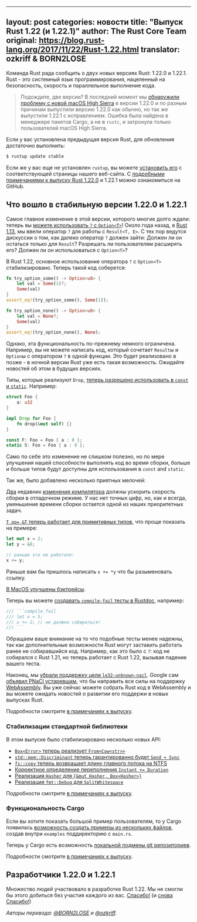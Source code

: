 
---
layout: post
categories: новости
title: "Выпуск Rust 1.22 (и 1.22.1)"
author: The Rust Core Team
original: https://blog.rust-lang.org/2017/11/22/Rust-1.22.html
translator: ozkriff & BORN2LOSE
---

Команда Rust рада сообщить о двух новых версиях Rust: 1.22.0 и 1.22.1.
Rust - это системный язык программирования, нацеленный на безопасность,
скорость и параллельное выполнение кода.

> Подождите, две версии? В последний момент мы
> [обнаружили проблему с новой macOS High Sierra](https://github.com/rust-lang/rust/pull/46183)
> в версии 1.22.0 и по разным причинам выпустили версию 1.22.0 как обычно,
> но так же выпустили 1.22.1 с исправлением.
> Ошибка была найдена в менеджере пакетов Cargo, а не в `rustc`, и затронула только
> пользователей macOS High Sierra.

Если у вас установлена предыдущая версия Rust, для обновления достаточно выполнить:

```bash
$ rustup update stable
```

Если же у вас еще не установлен `rustup`, вы можете [установить его][install]
с соответствующей страницы нашего веб-сайта.
С [подробными примечаниями к выпуску Rust 1.22.0][notes] и 1.22.1
можно ознакомиться на GitHub.

[install]: https://www.rust-lang.org/install.html
[notes]: https://github.com/rust-lang/rust/blob/master/RELEASES.md#version-1220-2017-11-22

## Что вошло в стабильную версии 1.22.0 и 1.22.1

Самое главное изменение в этой версии, которого многие долго ждали: теперь вы
[можете использовать `?` с `Option<T>`](https://github.com/rust-lang/rust/pull/42526)!
Около года назад, в [Rust 1.13], мы ввели оператор `?` для работы с `Result<T, E>`.
С тех пор ведутся дискуссии о том, как далеко оператор `?` должен зайти:
Должен ли он остаться только для `Result`?
Разрешать ли пользователям расширять его?
Должен ли он использоваться с `Option<T>`?

<!--cut-->

В Rust 1.22, основное использование оператора `?` с `Option<T>` стабилизировано.
Теперь такой код соберется:

```rust
fn try_option_some() -> Option<u8> {
    let val = Some(1)?;
    Some(val)
}
assert_eq!(try_option_some(), Some(1));

fn try_option_none() -> Option<u8> {
    let val = None?;
    Some(val)
}
assert_eq!(try_option_none(), None);
```

Однако, эта функциональность по-прежнему немного ограничена.
Например, вы не можете написать код, который сочетает `Result`ы и `Option`ы
с оператором `?` в одной функции.
Это будет реализовано в позже - в ночной версии Rust уже есть такая возможность.
Ожидайте новостей об этом в будущих версиях.

[Rust 1.13]: https://blog.rust-lang.org/2016/11/10/Rust-1.13.html

Типы, которые реализуют `Drop`,
[теперь разрешено использовать в `const` и `static`](https://github.com/rust-lang/rust/pull/44456).
Например:

```rust
struct Foo {
    a: u32
}

impl Drop for Foo {
    fn drop(&mut self) {}
}

const F: Foo = Foo { a : 0 };
static S: Foo = Foo { a : 0 };
```

Само по себе это изменение не слишком полезно,
но по мере улучшения нашей способности выполнять код во время сборки,
больше и больше типов будут доступны для
использования в `const` and `static`.

Так же, было добавлено несколько приятных мелочей:

[Два](https://github.com/rust-lang/rust/pull/45075) недавних
[изменения компилятора](https://github.com/rust-lang/rust/pull/45064)
должны ускорить скорость сборки в отладочном режиме.
У нас нет точных цифр, но, как и всегда, уменьшение времени сборки остается
одной из наших приоритетных задач.

[`T op= &T` теперь работает для примитивных типов](https://github.com/rust-lang/rust/pull/44287),
что проще показать на примере:

```rust
let mut x = 2;
let y = &8;

// раньше это не работало:
x += y;
```

Раньше вам бы пришлось написать `x += *y` что бы разыменовать ссылку.

[В MacOS улучшены бэктрейсы](https://github.com/rust-lang/rust/pull/44251).

Теперь вы можете
[создавать `compile-fail` тесты в Rustdoc](https://github.com/rust-lang/rust/pull/43949),
например:

```rust
/// ```compile_fail
/// let x = 5;
/// x += 2; // не должно собираться!
/// ```
```

Обращаем ваше внимание на то что подобные тесты менее надежны,
так как дополнительные возможности Rust могут заставить работать
ранее не собиравшийся код.
Например, как это было с `?`:
код не собирался с Rust 1.21, но теперь работает с Rust 1.22,
вызывая падение вашего теста.

Наконец, мы [убрали поддержку цели `le32-unknown-nacl`](https://github.com/rust-lang/rust/pull/45041).
Google сам [объявил PNaCl устаревшим](https://blog.chromium.org/2017/05/goodbye-pnacl-hello-webassembly.html),
что бы направить все силы на поддержку [WebAssembly](http://webassembly.org/).
Вы уже сейчас можете собрать Rust код в WebAssembly
и вы можете ожидать новостей о развитии его поддержи в новых выпусках Rust.

Подробности смотрите [в примечаниях к выпуску][notes].


### Стабилизации стандартной библиотеки

В этом выпуске было стабилизировано несколько новых API:

- [`Box<Error>` теперь реализует `From<Cow<str>>`][44466]
- [`std::mem::Discriminant` теперь гарантированно будет `Send + Sync`][45095]
- [`fs::copy` теперь возвращает длину главного потока на NTFS][44895]
- [Корректное определение переполнения `Instant += Duration`][44220]
- [Реализация `Hasher` для `{&mut Hasher, Box<Hasher>}`][44015]
- [Реализация `fmt::Debug` для `SplitWhitespace`][44303]

[44466]: https://github.com/rust-lang/rust/pull/44466
[45095]: https://github.com/rust-lang/rust/pull/45095
[44895]: https://github.com/rust-lang/rust/pull/44895
[44220]: https://github.com/rust-lang/rust/pull/44220
[44015]: https://github.com/rust-lang/rust/pull/44015
[44303]: https://github.com/rust-lang/rust/pull/44303

Подробности смотрите [в примечаниях к выпуску][notes].


### Функциональность Cargo

Если вы хотите показать большой пример пользователям, то у Cargo появилась
[возможность создать примеры из нескольких файлов](https://github.com/rust-lang/cargo/pull/4496),
создав внутри `examples` поддиректорию с `main.rs`.

Теперь у Cargo есть возможность
[локальной подмены git репозиториев](https://github.com/rust-lang/cargo/pull/3992).

Подробности смотрите [в примечаниях к выпуску][notes].

## Разработчики 1.22.0 и 1.22.1

Множество людей участвовало в разработке Rust 1.22.
Мы не смогли бы этого добиться без участия каждого из вас.
[Спасибо!](https://thanks.rust-lang.org/rust/1.22.0)
(и [снова Спасибо!](https://thanks.rust-lang.org/rust/1.22.1))

*Авторы перевода: [@BORN2LOSE](https://github.com/BORN2LOSE) и [@ozkriff](https://github.com/ozkriff).*
